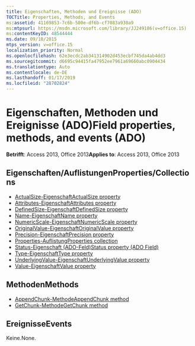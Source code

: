 ```yaml
---
title: Eigenschaften, Methoden und Ereignisse (ADO)
TOCTitle: Properties, Methods, and Events
ms:assetid: 41169853-7c6b-500e-df6b-cf7083a930a9
ms:mtpsurl: https://msdn.microsoft.com/library/JJ249186(v=office.15)
ms:contentKeyID: 48544444
ms.date: 09/18/2015
mtps_version: v=office.15
localization_priority: Normal
ms.openlocfilehash: 62e3ecdc2ab341314902d453ecbf745da4ab4dd3
ms.sourcegitcommit: d6695c94415fa47952ee7961a69660abc0904434
ms.translationtype: Auto
ms.contentlocale: de-DE
ms.lasthandoff: 01/17/2019
ms.locfileid: "28702824"
---
```

# <a name="field-properties-methods-and-events-ado"></a><span data-ttu-id="c3dd0-102">Eigenschaften, Methoden und Ereignisse (ADO)</span><span class="sxs-lookup"><span data-stu-id="c3dd0-102">Field properties, methods, and events (ADO)</span></span>

<span data-ttu-id="c3dd0-103">**Betrifft**: Access 2013, Office 2013</span><span class="sxs-lookup"><span data-stu-id="c3dd0-103">**Applies to**: Access 2013, Office 2013</span></span>

## <a name="propertiescollections"></a><span data-ttu-id="c3dd0-104">Eigenschaften/Auflistungen</span><span class="sxs-lookup"><span data-stu-id="c3dd0-104">Properties/Collections</span></span>

- [<span data-ttu-id="c3dd0-105">ActualSize-Eigenschaft</span><span class="sxs-lookup"><span data-stu-id="c3dd0-105">ActualSize property</span></span>](actualsize-property-ado.md)
- [<span data-ttu-id="c3dd0-106">Attributes-Eigenschaft</span><span class="sxs-lookup"><span data-stu-id="c3dd0-106">Attributes property</span></span>](attributes-property-ado.md)
- [<span data-ttu-id="c3dd0-107">DefinedSize-Eigenschaft</span><span class="sxs-lookup"><span data-stu-id="c3dd0-107">DefinedSize property</span></span>](definedsize-property-ado.md)
- [<span data-ttu-id="c3dd0-108">Name-Eigenschaft</span><span class="sxs-lookup"><span data-stu-id="c3dd0-108">Name property</span></span>](name-property-ado.md)
- [<span data-ttu-id="c3dd0-109">NumericScale-Eigenschaft</span><span class="sxs-lookup"><span data-stu-id="c3dd0-109">NumericScale property</span></span>](numericscale-property-ado.md)
- [<span data-ttu-id="c3dd0-110">OriginalValue-Eigenschaft</span><span class="sxs-lookup"><span data-stu-id="c3dd0-110">OriginalValue property</span></span>](originalvalue-property-ado.md)
- [<span data-ttu-id="c3dd0-111">Precision-Eigenschaft</span><span class="sxs-lookup"><span data-stu-id="c3dd0-111">Precision property</span></span>](precision-property-ado.md)
- [<span data-ttu-id="c3dd0-112">Properties-Auflistung</span><span class="sxs-lookup"><span data-stu-id="c3dd0-112">Properties collection</span></span>](properties-collection-ado.md)
- [<span data-ttu-id="c3dd0-113">Status-Eigenschaft (ADO-Feld)</span><span class="sxs-lookup"><span data-stu-id="c3dd0-113">Status property (ADO Field)</span></span>](status-property-ado-field.md)
- [<span data-ttu-id="c3dd0-114">Type-Eigenschaft</span><span class="sxs-lookup"><span data-stu-id="c3dd0-114">Type property</span></span>](type-property-ado.md)
- [<span data-ttu-id="c3dd0-115">UnderlyingValue-Eigenschaft</span><span class="sxs-lookup"><span data-stu-id="c3dd0-115">UnderlyingValue property</span></span>](underlyingvalue-property-ado.md)
- [<span data-ttu-id="c3dd0-116">Value-Eigenschaft</span><span class="sxs-lookup"><span data-stu-id="c3dd0-116">Value property</span></span>](value-property-ado.md)


## <a name="methods"></a><span data-ttu-id="c3dd0-117">Methoden</span><span class="sxs-lookup"><span data-stu-id="c3dd0-117">Methods</span></span>

- [<span data-ttu-id="c3dd0-118">AppendChunk-Methode</span><span class="sxs-lookup"><span data-stu-id="c3dd0-118">AppendChunk method</span></span>](appendchunk-method-ado.md)
- [<span data-ttu-id="c3dd0-119">GetChunk-Methode</span><span class="sxs-lookup"><span data-stu-id="c3dd0-119">GetChunk method</span></span>](getchunk-method-ado.md)

## <a name="events"></a><span data-ttu-id="c3dd0-120">Ereignisse</span><span class="sxs-lookup"><span data-stu-id="c3dd0-120">Events</span></span>

<span data-ttu-id="c3dd0-121">Keine.</span><span class="sxs-lookup"><span data-stu-id="c3dd0-121">None.</span></span>

